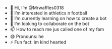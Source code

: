 - 👋 Hi, I’m @Mrwaffles0318
- 👀 I’m interested in athletics n football
- 🌱 I’m currently learning on how to create a bot
- 💞️ I’m looking to collaborate on the bot
- 📫 How to reach me jus called one of my fam
- 😄 Pronouns: he
- ⚡ Fun fact: im kind hearted

<!---
Mrwaffles0318/Mrwaffles0318 is a ✨ special ✨ repository because its `README.md` (this file) appears on your GitHub profile.
You can click the Preview link to take a look at your changes.
--->
